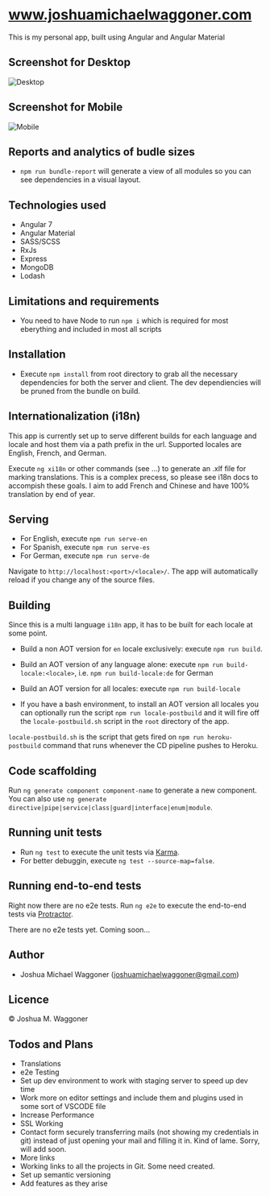 # www.joshuamichaelwaggoner.com

This is my personal app, built using Angular and Angular Material

## Screenshot for Desktop

![Desktop](https://i.imgur.com/2T4qmcN.png)

## Screenshot for Mobile

![Mobile](https://i.imgur.com/gLH0ckY.png)

## Reports and analytics of budle sizes

* `npm run bundle-report` will generate a view of all modules so you can see dependencies in a visual layout.

## Technologies used

* Angular 7
* Angular Material
* SASS/SCSS
* RxJs
* Express
* MongoDB
* Lodash

## Limitations and requirements

* You need to have Node to run `npm i` which is required for most eberything and included in most all scripts

## Installation

* Execute `npm install` from root directory to grab all the necessary dependencies for both the server and client. The dev dependiencies will be pruned from the bundle on build.

## Internationalization (i18n)

This app is currently set up to serve different builds for each language and locale and host them via a path prefix in the url. Supported locales are English, French, and German. 

Execute `ng xi18n` or other commands (see ...) to generate an .xlf file for marking translations. This is a complex precess, so please see i18n docs to accompish these goals. I aim to add French and Chinese and have 100% translation by end of year.

## Serving

* For English, execute `npm run serve-en`
* For Spanish, execute `npm run serve-es`
* For German, execute `npm run serve-de`

Navigate to `http://localhost:<port>/<locale>/`. The app will automatically reload if you change any of the source files.

## Building

Since this is a multi language `i18n` app, it has to be built for each locale at some point.

* Build a non AOT version for `en` locale exclusively: execute `npm run build`.

* Build an AOT version of any language alone: execute `npm run build-locale:<locale>`, i.e. `npm run build-locale:de` for German

* Build an AOT version for all locales: execute `npm run build-locale`

* If you have a bash environment, to install an AOT version all locales you can optionally run the script `npm run locale-postbuild` and it will fire off the `locale-postbuild.sh` script in the `root` directory of the app.

`locale-postbuild.sh` is the script that gets fired on `npm run heroku-postbuild` command that runs whenever the CD pipeline pushes to Heroku.


## Code scaffolding

Run `ng generate component component-name` to generate a new component. You can also use `ng generate directive|pipe|service|class|guard|interface|enum|module`.

## Running unit tests

* Run `ng test` to execute the unit tests via [Karma](https://karma-runner.github.io).
* For better debuggin, execute `ng test --source-map=false`.

## Running end-to-end tests

Right now there are no e2e tests.
Run `ng e2e` to execute the end-to-end tests via [Protractor](http://www.protractortest.org/).

There are no e2e tests yet. Coming soon...

## Author

* Joshua Michael Waggoner (<joshuamichaelwaggoner@gmail.com>)

## Licence

&copy; Joshua M. Waggoner

## Todos and Plans

* Translations
* e2e Testing
* Set up dev environment to work with staging server to speed up dev time
* Work more on editor settings and include them and plugins used in some sort of VSCODE file
* Increase Performance
* SSL Working
* Contact form securely transferring mails (not showing my credentials in git) instead of just opening your mail and filling it in. Kind of lame. Sorry, will add soon.
* More links
* Working links to all the projects in Git. Some need created.
* Set up semantic versioning
* Add features as they arise

